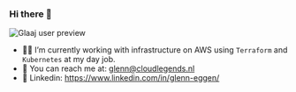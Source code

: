 ### Hi there 👋

![Glaaj user preview](https://github-readme-stats.vercel.app/api?username=Glaaj&show_icons=true&theme=dracula)

- 👨‍💻 I’m currently working with infrastructure on AWS using `Terraform` and `Kubernetes` at my day job.
- 📧 You can reach me at: glenn@cloudlegends.nl
- 🔵 Linkedin: https://www.linkedin.com/in/glenn-eggen/
